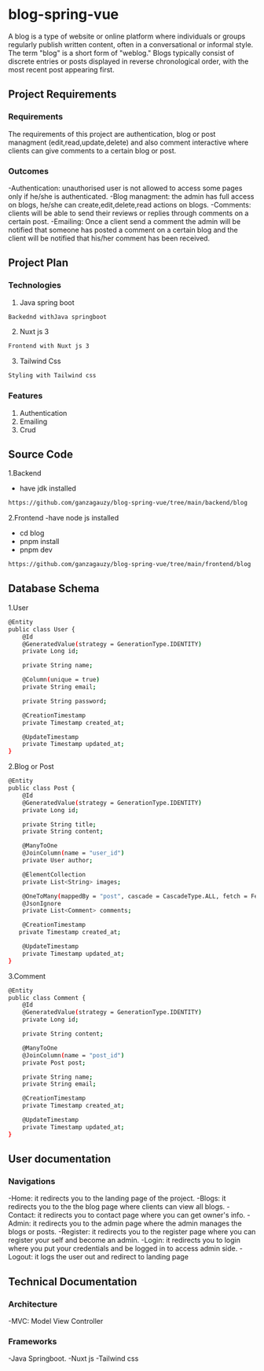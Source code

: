 # blog-spring-vue

A blog is a type of website or online platform where individuals or groups regularly publish written content, often in a conversational or informal style. The term "blog" is a short form of "weblog." Blogs typically consist of discrete entries or posts displayed in reverse chronological order, with the most recent post appearing first.

## Project Requirements

### Requirements
The requirements of this project are authentication, blog or post managment (edit,read,update,delete) and also comment interactive where clients can give comments to a certain blog or post.

### Outcomes
-Authentication: unauthorised user is not allowed to access some pages only if he/she is authenticated.
-Blog managment: the admin has full access on blogs, he/she can create,edit,delete,read actions on blogs.
-Comments: clients will be able to send their reviews or replies through comments on a certain post.
-Emailing: Once a client send a comment the admin will be notified that someone has posted a comment on a certain blog and the client will be notified that his/her comment has been received.

## Project Plan

### Technologies

1. Java spring boot

```bash
Backednd withJava springboot
```

2. Nuxt js 3

```bash
Frontend with Nuxt js 3
```
3. Tailwind Css

```bash
Styling with Tailwind css
```

### Features

1. Authentication
2. Emailing
3. Crud

## Source Code

1.Backend
- have jdk installed
```bash
https://github.com/ganzagauzy/blog-spring-vue/tree/main/backend/blog
```
2.Frontend
-have node js installed
- cd blog
- pnpm install
- pnpm dev
  
```bash
https://github.com/ganzagauzy/blog-spring-vue/tree/main/frontend/blog
```

## Database Schema
1.User
```bash
@Entity
public class User {
    @Id
    @GeneratedValue(strategy = GenerationType.IDENTITY)
    private Long id;

    private String name;

    @Column(unique = true)
    private String email;

    private String password;

    @CreationTimestamp
    private Timestamp created_at;

    @UpdateTimestamp
    private Timestamp updated_at;
}
```
2.Blog or Post

```bash
@Entity
public class Post {
    @Id
    @GeneratedValue(strategy = GenerationType.IDENTITY)
    private Long id;

    private String title;
    private String content;

    @ManyToOne
    @JoinColumn(name = "user_id")
    private User author;

    @ElementCollection
    private List<String> images;

    @OneToMany(mappedBy = "post", cascade = CascadeType.ALL, fetch = FetchType.EAGER)
    @JsonIgnore
    private List<Comment> comments;

    @CreationTimestamp
   private Timestamp created_at;

    @UpdateTimestamp
    private Timestamp updated_at;
}
```
3.Comment

```bash
@Entity
public class Comment {
    @Id
    @GeneratedValue(strategy = GenerationType.IDENTITY)
    private Long id;

    private String content;

    @ManyToOne
    @JoinColumn(name = "post_id")
    private Post post;

    private String name;
    private String email;

    @CreationTimestamp
    private Timestamp created_at;

    @UpdateTimestamp
    private Timestamp updated_at;
}
```

## User documentation

### Navigations
-Home: it redirects you to the landing page of the project.
-Blogs: it redirects you to the the blog page where clients can view all blogs.
-Contact: it redirects you to contact page where you can get owner's info.
-Admin: it redirects you to the admin page where the admin manages the blogs or posts.
-Register: it redirects you to the register page where you can register your self and become an admin.
-Login: it redirects you to login where you put your credentials and be logged in to access admin side.
-Logout: it logs the user out and redirect to landing page

## Technical Documentation

### Architecture
-MVC: Model View Controller

### Frameworks

-Java Springboot.
-Nuxt js
-Tailwind css










